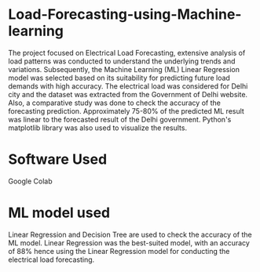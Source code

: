 # Load-Forecasting-using-Machine-learning
The project focused on Electrical Load Forecasting, extensive analysis of load patterns was conducted to understand the underlying trends and variations. Subsequently, the Machine Learning (ML) Linear Regression model was selected based on its suitability for predicting future load demands with high accuracy. The electrical load was considered for Delhi city and the dataset was extracted from the Government of Delhi website. Also, a comparative study was done to check the accuracy of the forecasting prediction. Approximately 75-80% of the predicted ML result was linear to the forecasted result of the Delhi government. Python's matplotlib library was also used to visualize the results. 


# Software Used
Google Colab

# ML model used
Linear Regression and Decision Tree are used to check the accuracy of the ML model.
Linear Regression was the best-suited model, with an accuracy of 88% hence using the Linear Regression model for conducting the electrical load forecasting. 

